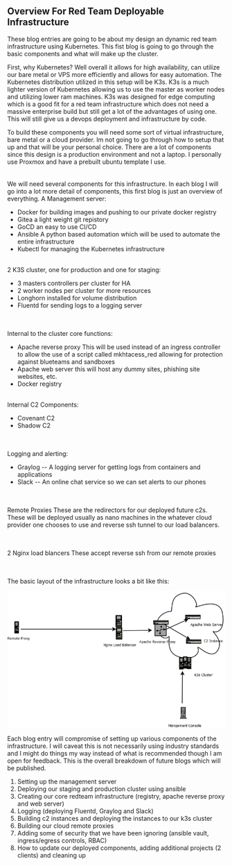 ## **Overview For Red Team Deployable Infrastructure**

These blog entries are going to be about my design an dynamic red team infrastructure using Kubernetes.  This fist blog is going to go through the basic components and what will make up the cluster.   

First, why Kubernetes?  Well overall it allows for high availability, can utilize our bare metal or VPS more efficiently and allows for easy automation.  The Kubernetes distribution utilized in this setup will be K3s.  K3s is a much lighter version of Kubernetes allowing us to use the master as worker nodes and utilizing lower ram machines.  K3s was designed for edge computing which is a good fit for a red team infrastructure which does not need a massive enterprise build but still get a lot of the advantages of using one.  This will still give us a devops deployment and infrastructure by code.  

To build these components you will need some sort of virtual infrastructure, bare metal or a cloud provider.  Im not going to go through how to setup that up and that will be your personal choice.  There are a lot of components since this design is a production environment and not a laptop.  I personally use Proxmox and have a prebuilt ubuntu template I use.  
<br/><br/>
We will need several components for this infrastructure.   In each blog I will go into a lot more detail of components, this first blog is just an overview of everything. 
A Management server:
- Docker  for building images and pushing to our private docker registry
- Gitea  a light weight git repistory
- GoCD  an easy to use CI/CD
- Ansible  A python based automation which will be used to automate the entire infrastructure 
- Kubectl  for managing the Kubernetes infrastructure
<br/><br/>

2 K3S cluster, one for production and one for staging:
- 3 masters controllers per cluster for HA
- 2 worker nodes per cluster for more resources
- Longhorn installed for volume distribution 
- Fluentd  for sending logs to a logging server

<br/><br/>
Internal to the cluster core functions:
- Apache reverse proxy  This will be used instead of an ingress controller to allow the use of a script called mkhtacess_red allowing for protection against blueteams and sandboxes
- Apache web server  this will host any dummy sites, phishing site websites, etc.
- Docker registry
<br/><br/>

Internal C2 Components:
  - Covenant C2
  - Shadow C2
  
<br/><br/>
Logging and alerting:
- Graylog -- A logging server for getting logs from containers and applications
- Slack -- An online chat service so we can set alerts to our phones

<br/><br/>
Remote Proxies  These are the redirectors for our deployed future c2s.  These will be deployed usually as nano machines in the whatever cloud provider one chooses to use and reverse ssh tunnel to our load balancers.

<br/><br/>
2 Nginx load blancers  These accept reverse ssh from our remote proxies 

<br/><br/>
The basic layout of the infrastructure looks a bit like this:


![basicdiagram](../images/basicdiagram.png)


Each blog entry will compromise of setting up various components of the infrastructure.  I will caveat this is not necessarily using industry standards and I might do things my way instead of what is recommended though I am open for feedback.  This is the overall breakdown of future blogs which will be published.  
  
1. Setting up the management server
2. Deploying our staging and production cluster using ansible
3. Creating our core redteam infrastructure (registry, apache reverse proxy and web server)
4. Logging (deploying Fluentd, Graylog and Slack)
5. Building c2 instances and deploying the instances to our k3s cluster
6. Building our cloud remote proxies
7. Adding some of security that we have been ignoring (ansible vault, ingress/egress controls, RBAC)
8. How to update our deployed components, adding additional projects (2 clients) and cleaning up


